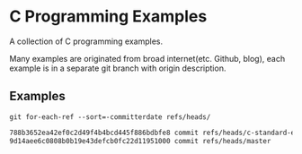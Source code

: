 # C Programming Examples

A collection of C programming examples.

Many examples are originated from broad internet(etc. Github, blog), each example is in a separate git branch with origin description.

## Examples

`git for-each-ref --sort=-committerdate refs/heads/`

```bash
788b3652ea42ef0c2d49f4b4bcd445f886bdbfe8 commit	refs/heads/c-standard-example
9d14aee6c0808b0b19e43defcb0fc22d11951000 commit	refs/heads/master
```